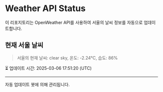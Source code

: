 
# Weather API Status

이 리포지토리는 OpenWeather API를 사용하여 서울의 날씨 정보를 자동으로 업데이트합니다.

## 현재 서울 날씨
> 서울의 현재 날씨: clear sky, 온도: -2.24°C, 습도: 86%

⏳ 업데이트 시간: 2025-03-06 17:51:20 (UTC)

---
자동 업데이트 봇에 의해 관리됩니다.
